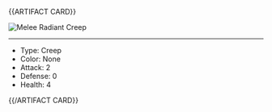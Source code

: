 {{ARTIFACT CARD}}

<!-- Card image goes here. -->

![Melee Radiant Creep](https://i.imgur.com/JltC9lT.png)

---

<!-- Card description goes here. -->

* Type: Creep
* Color: None
* Attack: 2
* Defense: 0
* Health: 4

{{/ARTIFACT CARD}}
